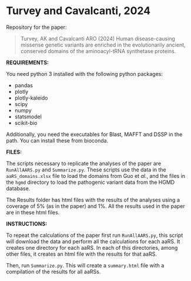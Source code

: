 # Turvey and Cavalcanti, 2024

Repository for the paper: 

> Turvey, AK and Cavalcanti ARO (2024) Human disease-causing missense genetic variants are enriched in the evolutionarily ancient, conserved domains of the aminoacyl-tRNA synthetase proteins.

**REQUIREMENTS:**

You need python 3 installed with the following python packages:

- pandas
- plotly
- plotly-kaleido
- scipy
- numpy
- statsmodel
- scikit-bio

Additionally, you need the executables for Blast, MAFFT and DSSP in the path. You can install these from bioconda.

**FILES:**

The scripts necessary to replicate the analyses of the paper are `RunAllAARS.py` and `Summarize.py`. These scripts use the data in the `aaRS_domains.xlsx` file to load the domains from Guo et *al.*, and the files in the `hgmd` directory to load the pathogenic variant data from the HGMD database.

The Results folder has html files with the results of the analyses using a coverage of 5% (as in the paper) and 1%. All the results used in the paper are in these html files.

**INSTRUCTIONS:**

To repeat the calculations of the paper first run `RunAllAARS.py`, this script will download the data and perform all the calculations for each aaRS. It creates one directory for each aaRS. In each of this directories, among other files, it creates an html file with the results for that aaRS.

Then, run `Summarize.py`. This will create a `summary.html` file with a compilation of the results for all aaRSs.



